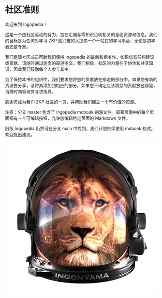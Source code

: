 # 社区准则

欢迎来到 Ingopedia！

这是一个由社区驱动的努力，旨在汇编与零知识证明相关的全面资源和信息。我们的目标是为任何对学习 ZKP 感兴趣的人提供一个一站式的学习平台，无论是初学者还是专家。

我们邀请社区成员帮助我们保持 Ingopedia 的最新和相关性。如果您有任何建议或贡献，请随时通过适当的渠道提交。我们相信，社区的力量在于协作和共享知识，因此我们鼓励每个人参与其中。

为了保持本书的组织性，我们要求您将您的贡献放在指定的部分中。如果您有新的资源要分享，请将其添加到相应的部分。如果您不确定应该将您的贡献放在哪里，请随时向管理员寻求指导。

感谢您成为我们 ZKP 社区的一员，并帮助我们建立一个有价值的资源。

注意：分支 master 包含了 Ingopedia mdbook 的源文件。部署页面中的每个页面都有一个可编辑按钮，允许您编辑特定页面的 Markdown 文件。

旧版 Ingopedia 仍然可在分支 main 中找到，我们计划继续使用 mdbook 格式。欢迎提出建议。

![Nerdy Lion](images/helmet4a.png)

